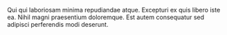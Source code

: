 Qui qui laboriosam minima repudiandae atque. Excepturi ex quis libero iste ea. Nihil magni praesentium doloremque. Est autem consequatur sed adipisci perferendis modi deserunt.